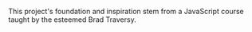 This project's foundation and inspiration stem from a JavaScript course taught by the esteemed Brad Traversy. 
